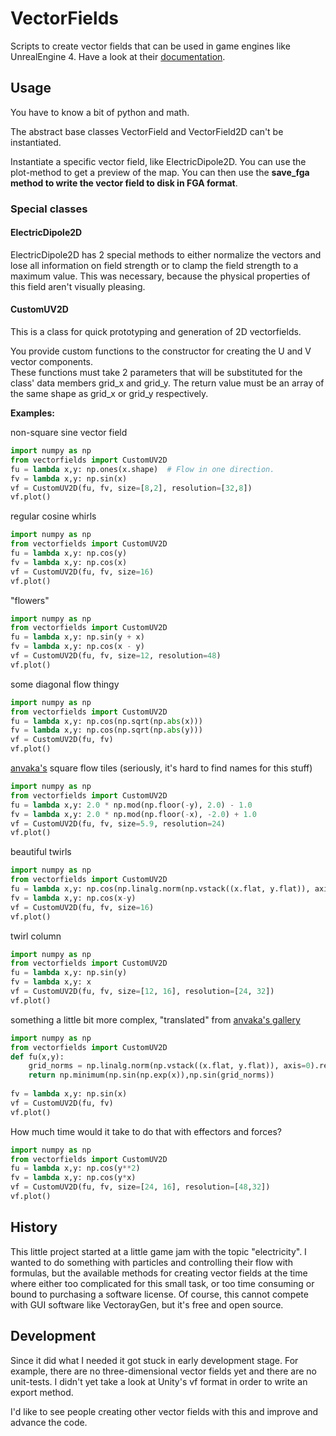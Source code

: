 # VectorFields
Scripts to create vector fields that can be used in game engines like UnrealEngine 4.
Have a look at their [documentation](https://docs.unrealengine.com/en-us/Engine/Rendering/ParticleSystems/VectorFields).

## Usage
You have to know a bit of python and math.

The abstract base classes VectorField and VectorField2D can't be instantiated.

Instantiate a specific vector field, like ElectricDipole2D. You can use the plot-method to get a preview of the map.
You can then use the __save_fga method to write the vector field to disk in FGA format__.

### Special classes
#### ElectricDipole2D
ElectricDipole2D has 2 special methods to either normalize the vectors and lose all information on field strength or to clamp the field strength to a maximum value. This was necessary, because the physical properties of this field aren't visually pleasing.

#### CustomUV2D
This is a class for quick prototyping and generation of 2D vectorfields.

You provide custom functions to the constructor for creating the U and V vector components.  
These functions must take 2 parameters that will be substituted for the class' data members grid_x and grid_y.
The return value must be an array of the same shape as grid_x or grid_y respectively.

__Examples:__

non-square sine vector field 
```python
import numpy as np
from vectorfields import CustomUV2D
fu = lambda x,y: np.ones(x.shape)  # Flow in one direction.
fv = lambda x,y: np.sin(x)
vf = CustomUV2D(fu, fv, size=[8,2], resolution=[32,8])
vf.plot()
```
regular cosine whirls
```python
import numpy as np
from vectorfields import CustomUV2D
fu = lambda x,y: np.cos(y)
fv = lambda x,y: np.cos(x)
vf = CustomUV2D(fu, fv, size=16)
vf.plot()
```
"flowers"
```python
import numpy as np
from vectorfields import CustomUV2D
fu = lambda x,y: np.sin(y + x)
fv = lambda x,y: np.cos(x - y)
vf = CustomUV2D(fu, fv, size=12, resolution=48)
vf.plot()
```
some diagonal flow thingy
```python
import numpy as np
from vectorfields import CustomUV2D
fu = lambda x,y: np.cos(np.sqrt(np.abs(x)))  
fv = lambda x,y: np.cos(np.sqrt(np.abs(y)))  
vf = CustomUV2D(fu, fv)
vf.plot()
```  
[anvaka's](https://github.com/anvaka/fieldplay) square flow tiles (seriously, it's hard to find names for this stuff)
```python
import numpy as np
from vectorfields import CustomUV2D  
fu = lambda x,y: 2.0 * np.mod(np.floor(-y), 2.0) - 1.0
fv = lambda x,y: 2.0 * np.mod(np.floor(-x), -2.0) + 1.0
vf = CustomUV2D(fu, fv, size=5.9, resolution=24)
vf.plot()
```
beautiful twirls
```python
import numpy as np
from vectorfields import CustomUV2D 
fu = lambda x,y: np.cos(np.linalg.norm(np.vstack((x.flat, y.flat)), axis=0).reshape(x.shape))
fv = lambda x,y: np.cos(x-y)
vf = CustomUV2D(fu, fv, size=16)
vf.plot()
```
twirl column
```python
import numpy as np
from vectorfields import CustomUV2D 
fu = lambda x,y: np.sin(y)
fv = lambda x,y: x
vf = CustomUV2D(fu, fv, size=[12, 16], resolution=[24, 32])
vf.plot()
```
something a little bit more complex, "translated" from [anvaka's gallery](https://anvaka.github.io/fieldplay/?dt=0.02&fo=0.998&dp=0.009&cm=1&cx=0.21419999999999995&cy=-0.7710999999999997&w=55.970200000000006&h=55.970200000000006&code=v.x%20%3D%20min%28sin%28exp%28p.x%29%29%2Csin%28length%28p%29%29%29%3B%0Av.y%20%3D%20sin%28p.x%29%3B%0A%20%20) 
```python
import numpy as np
from vectorfields import CustomUV2D 
def fu(x,y):
    grid_norms = np.linalg.norm(np.vstack((x.flat, y.flat)), axis=0).reshape(x.shape)
    return np.minimum(np.sin(np.exp(x)),np.sin(grid_norms))
    
fv = lambda x,y: np.sin(x)
vf = CustomUV2D(fu, fv)
vf.plot()
```
How much time would it take to do that with effectors and forces?
```python
import numpy as np
from vectorfields import CustomUV2D 
fu = lambda x,y: np.cos(y**2)
fv = lambda x,y: np.cos(y*x)
vf = CustomUV2D(fu, fv, size=[24, 16], resolution=[48,32])
vf.plot()
```

## History
This little project started at a little game jam with the topic "electricity". I wanted to do something with particles and controlling their flow with formulas, but the available methods for creating vector fields at the time where either too complicated for this small task, or too time consuming or bound to purchasing a software license. Of course, this cannot compete with GUI software like VectorayGen, but it's free and open source.

## Development
Since it did what I needed it got stuck in early development stage. For example, there are no three-dimensional vector fields yet and there are no unit-tests.
I didn't yet take a look at Unity's vf format in order to write an export method.

I'd like to see people creating other vector fields with this and improve and advance the code.
